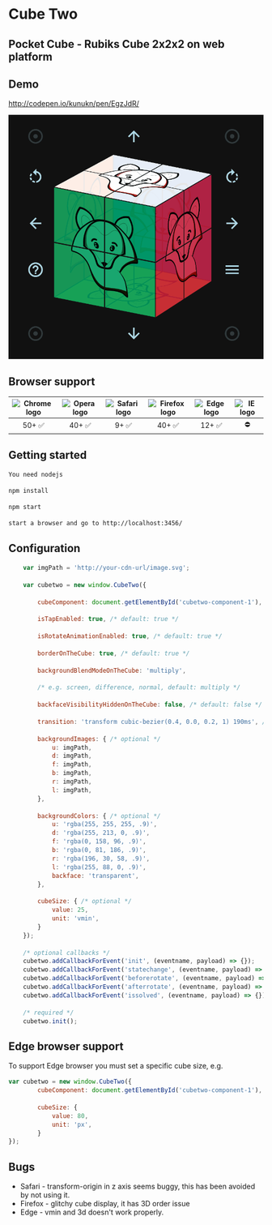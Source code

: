# Cube Two

## Pocket Cube - Rubiks Cube 2x2x2 on web platform

## Demo

http://codepen.io/kunukn/pen/EgzJdR/

![demo](/demo/pocket-cube.gif?raw=true)


## Browser support

| <img src="https://cdnjs.cloudflare.com/ajax/libs/browser-logos/37.2.0/archive/chrome-android_18-36/chrome-android_18-36_48x48.png" width="48px" height="48px" alt="Chrome logo"> | <img src="https://cdnjs.cloudflare.com/ajax/libs/browser-logos/37.2.0/archive/opera_10-14/opera_10-14_48x48.png" width="48px" height="48px" alt="Opera logo"> | <img src="https://cdnjs.cloudflare.com/ajax/libs/browser-logos/37.2.0/archive/safari_1-7/safari_1-7_48x48.png" width="48px" height="48px" alt="Safari logo"> |<img src="https://cdnjs.cloudflare.com/ajax/libs/browser-logos/37.2.0/archive/firefox_1.5-3/firefox_1.5-3_48x48.png" width="48px" height="48px" alt="Firefox logo"> |<img src="https://cdnjs.cloudflare.com/ajax/libs/browser-logos/37.2.0/edge/edge_48x48.png" width="48px" height="48px" alt="Edge logo"> | <img src="https://cdnjs.cloudflare.com/ajax/libs/browser-logos/37.2.0/internet-explorer/internet-explorer_48x48.png" width="48px" height="48px" alt="IE logo"> |
|:---:|:---:|:---:|:---:|:---:|:---:|
| 50+ ✅ | 40+ ✅ | 9+ ✅ | 40+ ✅ | 12+ ✅ | ⛔ |


## Getting started
```
You need nodejs

npm install

npm start

start a browser and go to http://localhost:3456/
```
## Configuration
```javascript
    var imgPath = 'http://your-cdn-url/image.svg';

    var cubetwo = new window.CubeTwo({
    
        cubeComponent: document.getElementById('cubetwo-component-1'), /* required */
        
        isTapEnabled: true, /* default: true */
        
        isRotateAnimationEnabled: true, /* default: true */
        
        borderOnTheCube: true, /* default: true */
        
        backgroundBlendModeOnTheCube: 'multiply', 
        
        /* e.g. screen, difference, normal, default: multiply */
        
        backfaceVisibilityHiddenOnTheCube: false, /* default: false */
        
        transition: 'transform cubic-bezier(0.4, 0.0, 0.2, 1) 190ms', /* optional */
        
        backgroundImages: { /* optional */
            u: imgPath,
            d: imgPath,
            f: imgPath,
            b: imgPath,
            r: imgPath,
            l: imgPath,
        },
        
        backgroundColors: { /* optional */
            u: 'rgba(255, 255, 255, .9)',
            d: 'rgba(255, 213, 0, .9)',
            f: 'rgba(0, 158, 96, .9)',
            b: 'rgba(0, 81, 186, .9)',
            r: 'rgba(196, 30, 58, .9)',
            l: 'rgba(255, 88, 0, .9)',
            backface: 'transparent',
        },
        
        cubeSize: { /* optional */
            value: 25,
            unit: 'vmin',
        }
    });
    
    /* optional callbacks */
    cubetwo.addCallbackForEvent('init', (eventname, payload) => {});
    cubetwo.addCallbackForEvent('statechange', (eventname, payload) => {});
    cubetwo.addCallbackForEvent('beforerotate', (eventname, payload) => {});
    cubetwo.addCallbackForEvent('afterrotate', (eventname, payload) => {});
    cubetwo.addCallbackForEvent('issolved', (eventname, payload) => {});
   
    /* required */
    cubetwo.init();
```

## Edge browser support

To support Edge browser you must set a specific cube size, e.g.

```javascript
var cubetwo = new window.CubeTwo({
        cubeComponent: document.getElementById('cubetwo-component-1'),        
        
        cubeSize: {
            value: 80,
            unit: 'px',
        }
});
```


## Bugs

* Safari - transform-origin in z axis seems buggy, this has been avoided by not using it.
* Firefox - glitchy cube display, it has 3D order issue
* Edge - vmin and 3d doesn't work properly.
